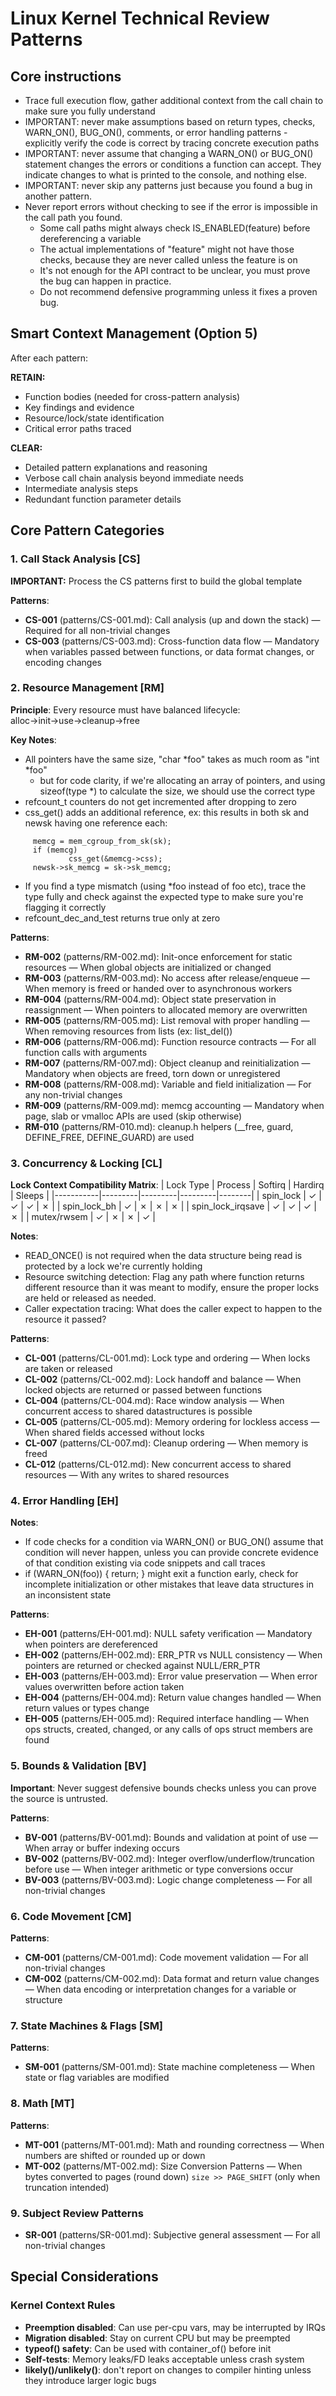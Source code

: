 # Linux Kernel Technical Review Patterns

## Core instructions

- Trace full execution flow, gather additional context from the call chain to make sure you fully understand
- IMPORTANT: never make assumptions based on return types, checks, WARN_ON(), BUG_ON(), comments, or error
  handling patterns - explicitly verify the code is correct by tracing concrete execution paths
- IMPORTANT: never assume that changing a WARN_ON() or BUG_ON() statement changes the
  errors or conditions a function can accept.  They indicate changes to
  what is printed to the console, and nothing else.
- IMPORTANT: never skip any patterns just because you found a bug in another pattern.
- Never report errors without checking to see if the error is impossible in the
  call path you found.
    - Some call paths might always check IS_ENABLED(feature) before
      dereferencing a variable
    - The actual implementations of "feature" might not have those checks,
      because they are never called unless the feature is on
    - It's not enough for the API contract to be unclear, you must prove the
    bug can happen in practice.
    - Do not recommend defensive programming unless it fixes a proven bug.

## Smart Context Management (Option 5)
After each pattern:

**RETAIN:**
- Function bodies (needed for cross-pattern analysis)
- Key findings and evidence
- Resource/lock/state identification
- Critical error paths traced

**CLEAR:**
- Detailed pattern explanations and reasoning
- Verbose call chain analysis beyond immediate needs
- Intermediate analysis steps
- Redundant function parameter details

## Core Pattern Categories

### 1. Call Stack Analysis [CS]

**IMPORTANT:** Process the CS patterns first to build the global template

**Patterns**:
- **CS-001** (patterns/CS-001.md): Call analysis (up and down the stack) — Required for all non-trivial changes
- **CS-003** (patterns/CS-003.md): Cross-function data flow — Mandatory when variables passed between functions, or data format changes, or encoding changes

### 2. Resource Management [RM]

**Principle**: Every resource must have balanced lifecycle: alloc→init→use→cleanup→free

**Key Notes**:
- All pointers have the same size, "char \*foo" takes as much room as "int \*foo"
  - but for code clarity, if we're allocating an array of pointers, and using
    sizeof(type \*) to calculate the size, we should use the correct type
- refcount_t counters do not get incremented after dropping to zero
- css_get() adds an additional reference, ex: this results in both sk and newsk having one reference each:
```
     memcg = mem_cgroup_from_sk(sk);
     if (memcg)
             css_get(&memcg->css);
     newsk->sk_memcg = sk->sk_memcg;
```
- If you find a type mismatch (using \*foo instead of foo etc), trace the type
  fully and check against the expected type to make sure you're flagging it
  correctly
- refcount_dec_and_test returns true only at zero

**Patterns**:
- **RM-002** (patterns/RM-002.md): Init-once enforcement for static resources — When global objects are initialized or changed
- **RM-003** (patterns/RM-003.md): No access after release/enqueue — When memory is freed or handed over to asynchronous workers
- **RM-004** (patterns/RM-004.md): Object state preservation in reassignment — When pointers to allocated memory are overwritten
- **RM-005** (patterns/RM-005.md): List removal with proper handling — When removing resources from lists (ex: list_del())
- **RM-006** (patterns/RM-006.md): Function resource contracts — For all function calls with arguments
- **RM-007** (patterns/RM-007.md): Object cleanup and reinitialization — Mandatory when objects are freed, torn down or unregistered
- **RM-008** (patterns/RM-008.md): Variable and field initialization — For any non-trivial changes
- **RM-009** (patterns/RM-009.md): memcg accounting — Mandatory when page, slab or vmalloc APIs are used (skip otherwise)
- **RM-010** (patterns/RM-010.md): cleanup.h helpers (__free, guard, DEFINE_FREE, DEFINE_GUARD) are used

### 3. Concurrency & Locking [CL]

**Lock Context Compatibility Matrix**:
| Lock Type | Process | Softirq | Hardirq | Sleeps |
|-----------|---------|---------|---------|--------|
| spin_lock | ✓ | ✓ | ✓ | ✗ |
| spin_lock_bh | ✓ | ✗ | ✗ | ✗ |
| spin_lock_irqsave | ✓ | ✓ | ✓ | ✗ |
| mutex/rwsem | ✓ | ✗ | ✗ | ✓ |

**Notes**:
- READ_ONCE() is not required when the data structure being read is protected by a lock we're currently holding
- Resource switching detection: Flag any path where function returns different resource than it was meant to modify, ensure the proper locks are held or released as needed.
- Caller expectation tracing: What does the caller expect to happen to the resource it passed?

**Patterns**:
- **CL-001** (patterns/CL-001.md): Lock type and ordering — When locks are taken or released
- **CL-002** (patterns/CL-002.md): Lock handoff and balance — When locked objects are returned or passed between functions
- **CL-004** (patterns/CL-004.md): Race window analysis — When concurrent access to shared datastructures is possible
- **CL-005** (patterns/CL-005.md): Memory ordering for lockless access — When shared fields accessed without locks
- **CL-007** (patterns/CL-007.md): Cleanup ordering — When memory is freed
- **CL-012** (patterns/CL-012.md): New concurrent access to shared resources — With any writes to shared resources

### 4. Error Handling [EH]

**Notes**:
- If code checks for a condition via WARN_ON() or BUG_ON() assume that condition will never happen, unless you can provide concrete evidence of that condition existing via code snippets and call traces
- if (WARN_ON(foo)) { return; } might exit a function early, check for incomplete initialization or other mistakes that leave data structures in an inconsistent state

**Patterns**:
- **EH-001** (patterns/EH-001.md): NULL safety verification — Mandatory when pointers are dereferenced
- **EH-002** (patterns/EH-002.md): ERR_PTR vs NULL consistency — When pointers are returned or checked against NULL/ERR_PTR
- **EH-003** (patterns/EH-003.md): Error value preservation — When error values overwritten before action taken
- **EH-004** (patterns/EH-004.md): Return value changes handled — When return values or types change
- **EH-005** (patterns/EH-005.md): Required interface handling — When ops structs, created, changed, or any calls of ops struct members are found

### 5. Bounds & Validation [BV]

**Important**: Never suggest defensive bounds checks unless you can prove the source is untrusted.

**Patterns**:
- **BV-001** (patterns/BV-001.md): Bounds and validation at point of use — When array or buffer indexing occurs
- **BV-002** (patterns/BV-002.md): Integer overflow/underflow/truncation before use — When integer arithmetic or type conversions occur
- **BV-003** (patterns/BV-003.md): Logic change completeness — For all non-trivial changes

### 6. Code Movement [CM]

**Patterns**:
- **CM-001** (patterns/CM-001.md): Code movement validation — For all non-trivial changes
- **CM-002** (patterns/CM-002.md): Data format and return value changes — When data encoding or interpretation changes for a variable or structure

### 7. State Machines & Flags [SM]

**Patterns**:
- **SM-001** (patterns/SM-001.md): State machine completeness — When state or flag variables are modified

### 8. Math [MT]

**Patterns**:
- **MT-001** (patterns/MT-001.md): Math and rounding correctness — When numbers are shifted or rounded up or down
- **MT-002** (patterns/MT-002.md): Size Conversion Patterns — When bytes converted to pages (round down) `size >> PAGE_SHIFT` (only when truncation intended)

### 9. Subject Review Patterns
- **SR-001** (patterns/SR-001.md): Subjective general assessment — For all non-trivial changes

## Special Considerations

### Kernel Context Rules
- **Preemption disabled**: Can use per-cpu vars, may be interrupted by IRQs
- **Migration disabled**: Stay on current CPU but may be preempted
- **typeof() safety**: Can be used with container_of() before init
- **Self-tests**: Memory leaks/FD leaks acceptable unless crash system
- **likely()/unlikely()**: don't report on changes to compiler hinting unless
  they introduce larger logic bugs
